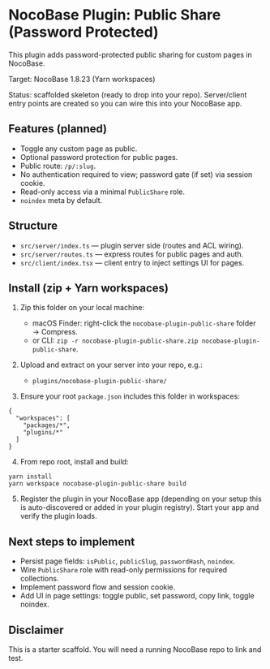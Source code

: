 # NocoBase Plugin: Public Share (Password Protected)

This plugin adds password-protected public sharing for custom pages in NocoBase.

Target: NocoBase 1.8.23 (Yarn workspaces)

Status: scaffolded skeleton (ready to drop into your repo). Server/client entry points are created so you can wire this into your NocoBase app.

## Features (planned)
- Toggle any custom page as public.
- Optional password protection for public pages.
- Public route: `/p/:slug`.
- No authentication required to view; password gate (if set) via session cookie.
- Read-only access via a minimal `PublicShare` role.
- `noindex` meta by default.

## Structure
- `src/server/index.ts` — plugin server side (routes and ACL wiring).
- `src/server/routes.ts` — express routes for public pages and auth.
- `src/client/index.tsx` — client entry to inject settings UI for pages.

## Install (zip + Yarn workspaces)
1) Zip this folder on your local machine:
   - macOS Finder: right-click the `nocobase-plugin-public-share` folder → Compress.
   - or CLI: `zip -r nocobase-plugin-public-share.zip nocobase-plugin-public-share`.

2) Upload and extract on your server into your repo, e.g.:
   - `plugins/nocobase-plugin-public-share/`

3) Ensure your root `package.json` includes this folder in workspaces:
```
{
  "workspaces": [
    "packages/*",
    "plugins/*"
  ]
}
```

4) From repo root, install and build:
```
yarn install
yarn workspace nocobase-plugin-public-share build
```

5) Register the plugin in your NocoBase app (depending on your setup this is auto-discovered or added in your plugin registry). Start your app and verify the plugin loads.

## Next steps to implement
- Persist page fields: `isPublic`, `publicSlug`, `passwordHash`, `noindex`.
- Wire `PublicShare` role with read-only permissions for required collections.
- Implement password flow and session cookie.
- Add UI in page settings: toggle public, set password, copy link, toggle noindex.

## Disclaimer
This is a starter scaffold. You will need a running NocoBase repo to link and test.
